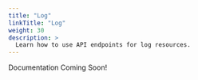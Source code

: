 ```yaml
---
title: "Log"
linkTitle: "Log"
weight: 30
description: >
  Learn how to use API endpoints for log resources.
---
```


Documentation Coming Soon!
